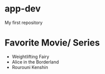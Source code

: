 # app-dev
My first repository
# Favorite Movie/ Series
- Weightlifting Fairy
- Alice in the Borderland
- Rourouni Kenshin
